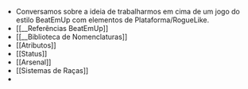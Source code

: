 - Conversamos sobre a ideia de trabalharmos em cima de um jogo do estilo BeatEmUp com elementos de Plataforma/RogueLike.
- [[__Referências BeatEmUp]]
- [[__Biblioteca de Nomenclaturas]]
- [[Atributos]]
- [[Status]]
- [[Arsenal]] 
- [[Sistemas de Raças]]
- 








